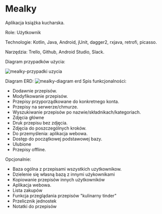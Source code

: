 # Mealky

Aplikacja książka kucharska.

Role:
Użytkownik

Technologie:
Kotlin, Java, Android, jUnit, dagger2, rxjava, retrofi, picasso.

Narzędzia:
Trello, Github, Android Studio, Slack.

Diagram przypadków użycia:

![mealky-przypadki uzycia](https://user-images.githubusercontent.com/43780500/46571210-3277ce80-c971-11e8-9549-5a21f68a5cab.jpg)

Diagram ERD:
![mealky-diagram erd](https://user-images.githubusercontent.com/43789592/46572105-a7063980-c980-11e8-8aa2-a6d4fe897709.png)
Spis funkcjonalności:
- Dodawnie przepisów.
- Modyfikowanie przepisów.
- Przepisy przyporządkowane do konkretnego konta.
- Przepisy na serwerze/chmurze.
- Wyszukiwanie przepisów po nazwie/składnikach/kategoriach.
- Zdjęcia główne
- Druk przepisu bez zdjęcia. 
- Zdjęcia do poszczególnych kroków.
- Do przemyślenia: aplikacja webowa.
- Dostęp do początkowej podstawowej bazy. 
- Ulubione
- Przepisy offline.

Opcjonalnie:
- Baza ogólna z przepisami wszystkich uzytkownikow.
- Dzielenie się własną bazą z innymi użykownikami
- Kopiowanie przepisów innych użytkowników
- Aplikacja webowa.
- Lista zakupów
- Funkcja przeglądania przepisów "kulinarny tinder"
- Przelicznik jednostek
- Notatki do przepisów
